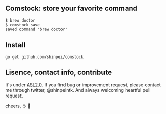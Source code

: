 ## Comstock: store your favorite command

```
$ brew doctor
$ comstock save
saved command 'brew doctor'
```

## Install

```
go get github.com/shinpei/comstock
```


## Lisence, contact info, contribute
It's under [ASL2.0](http://www.apache.org/licenses/LICENSE-2.0). If you find bug or improvement request, please contact me through twitter, @shinpeintk. And always welcoming heartful pull request.

cheers, :coffee: :moyai:




